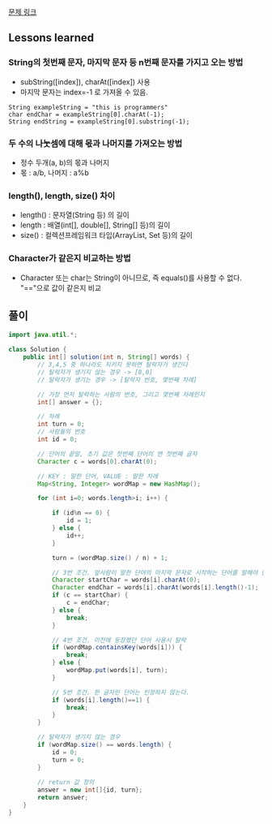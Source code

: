 [문제 링크](https://school.programmers.co.kr/learn/courses/30/lessons/12981)

## Lessons learned
### String의 첫번째 문자, 마지막 문자 등 n번째 문자를 가지고 오는 방법
- subString([index]), charAt([index]) 사용
- 마지막 문자는 index=-1 로 가져올 수 있음.
```
String exampleString = "this is programmers"
char endChar = exampleString[0].charAt(-1);
String endString = exampleString[0].substring(-1);
```
### 두 수의 나눗셈에 대해 몫과 나머지를 가져오는 방법
- 정수 두개(a, b)의 몫과 나머지
- 몫 : a/b, 나머지 : a%b
### length(), length, size() 차이
- length() : 문자열(String 등) 의 길이
- length : 배열(int[], double[], String[] 등)의 길이
- size() : 컬렉션프레임워크 타입(ArrayList, Set 등)의 길이
### Character가 같은지 비교하는 방법
- Character 또는 char는 String이 아니므로, 즉 equals()를 사용할 수 없다. "=="으로 값이 같은지 비교

## 풀이
```java
import java.util.*;

class Solution {
    public int[] solution(int n, String[] words) {
        // 3,4,5 중 하나라도 지키지 못하면 탈락자가 생긴다
        // 탈락자가 생기지 않는 경우 -> [0,0]
        // 탈락자가 생기는 경우 -> [탈락자 번호, 몇번째 차례]

        // 가장 먼저 탈락하는 사람의 번호, 그리고 몇번째 차례인지
        int[] answer = {};

        // 차례
        int turn = 0;
        // 사람들의 번호
        int id = 0;

        // 단어의 끝말, 초기 값은 첫번째 단어의 맨 첫번째 글자
        Character c = words[0].charAt(0);

        // KEY : 말한 단어, VALUE : 말한 차례
        Map<String, Integer> wordMap = new HashMap();

        for (int i=0; words.length>i; i++) {

            if (id%n == 0) {
                id = 1;
            } else {
                id++;
            }

            turn = (wordMap.size() / n) + 1;

            // 3번 조건. 앞사람이 말한 단어의 마지막 문자로 시작하는 단어를 말해야 함
            Character startChar = words[i].charAt(0);
            Character endChar = words[i].charAt(words[i].length()-1);
            if (c == startChar) {
                c = endChar;
            } else {
                break;
            }

            // 4번 조건. 이전에 등장했던 단어 사용시 탈락
            if (wordMap.containsKey(words[i])) {
                break;
            } else {
                wordMap.put(words[i], turn);
            }

            // 5번 조건. 한 글자인 단어는 인정하지 않는다.
            if (words[i].length()==1) {
                break;
            }
        }

        // 탈락자가 생기지 않는 경우
        if (wordMap.size() == words.length) {
            id = 0;
            turn = 0;
        }
        
        // return 값 정의
        answer = new int[]{id, turn};
        return answer;
    }
}

```
